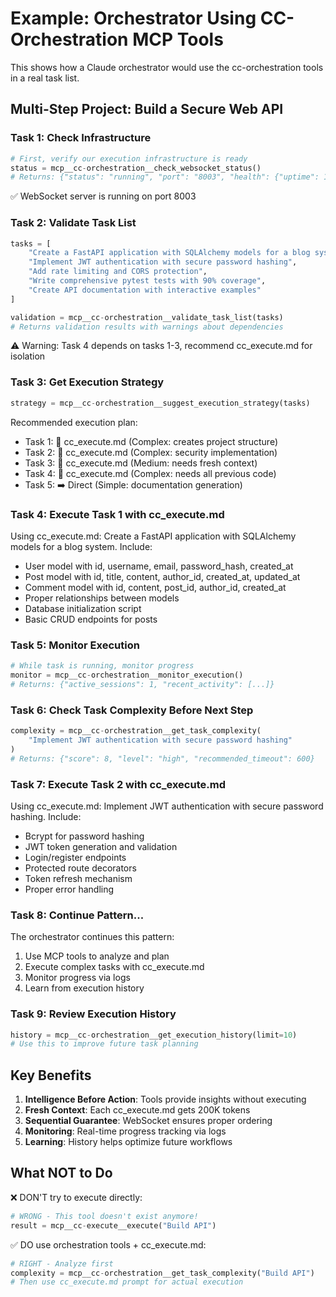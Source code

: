 # Example: Orchestrator Using CC-Orchestration MCP Tools

This shows how a Claude orchestrator would use the cc-orchestration tools in a real task list.

## Multi-Step Project: Build a Secure Web API

### Task 1: Check Infrastructure
```python
# First, verify our execution infrastructure is ready
status = mcp__cc-orchestration__check_websocket_status()
# Returns: {"status": "running", "port": "8003", "health": {"uptime": 1234, "active_sessions": 0}}
```

✅ WebSocket server is running on port 8003

### Task 2: Validate Task List
```python
tasks = [
    "Create a FastAPI application with SQLAlchemy models for a blog system",
    "Implement JWT authentication with secure password hashing", 
    "Add rate limiting and CORS protection",
    "Write comprehensive pytest tests with 90% coverage",
    "Create API documentation with interactive examples"
]

validation = mcp__cc-orchestration__validate_task_list(tasks)
# Returns validation results with warnings about dependencies
```

⚠️ Warning: Task 4 depends on tasks 1-3, recommend cc_execute.md for isolation

### Task 3: Get Execution Strategy
```python
strategy = mcp__cc-orchestration__suggest_execution_strategy(tasks)
```

Recommended execution plan:
- Task 1: 🔄 cc_execute.md (Complex: creates project structure)
- Task 2: 🔄 cc_execute.md (Complex: security implementation)  
- Task 3: 🔄 cc_execute.md (Medium: needs fresh context)
- Task 4: 🔄 cc_execute.md (Complex: needs all previous code)
- Task 5: ➡️ Direct (Simple: documentation generation)

### Task 4: Execute Task 1 with cc_execute.md

Using cc_execute.md: Create a FastAPI application with SQLAlchemy models for a blog system. Include:
- User model with id, username, email, password_hash, created_at
- Post model with id, title, content, author_id, created_at, updated_at
- Comment model with id, content, post_id, author_id, created_at
- Proper relationships between models
- Database initialization script
- Basic CRUD endpoints for posts

### Task 5: Monitor Execution
```python
# While task is running, monitor progress
monitor = mcp__cc-orchestration__monitor_execution()
# Returns: {"active_sessions": 1, "recent_activity": [...]}
```

### Task 6: Check Task Complexity Before Next Step
```python
complexity = mcp__cc-orchestration__get_task_complexity(
    "Implement JWT authentication with secure password hashing"
)
# Returns: {"score": 8, "level": "high", "recommended_timeout": 600}
```

### Task 7: Execute Task 2 with cc_execute.md

Using cc_execute.md: Implement JWT authentication with secure password hashing. Include:
- Bcrypt for password hashing
- JWT token generation and validation
- Login/register endpoints
- Protected route decorators
- Token refresh mechanism
- Proper error handling

### Task 8: Continue Pattern...

The orchestrator continues this pattern:
1. Use MCP tools to analyze and plan
2. Execute complex tasks with cc_execute.md
3. Monitor progress via logs
4. Learn from execution history

### Task 9: Review Execution History
```python
history = mcp__cc-orchestration__get_execution_history(limit=10)
# Use this to improve future task planning
```

## Key Benefits

1. **Intelligence Before Action**: Tools provide insights without executing
2. **Fresh Context**: Each cc_execute.md gets 200K tokens
3. **Sequential Guarantee**: WebSocket ensures proper ordering
4. **Monitoring**: Real-time progress tracking via logs
5. **Learning**: History helps optimize future workflows

## What NOT to Do

❌ DON'T try to execute directly:
```python
# WRONG - This tool doesn't exist anymore!
result = mcp__cc-execute__execute("Build API")
```

✅ DO use orchestration tools + cc_execute.md:
```python
# RIGHT - Analyze first
complexity = mcp__cc-orchestration__get_task_complexity("Build API")
# Then use cc_execute.md prompt for actual execution
```
